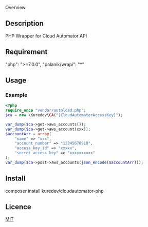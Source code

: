 Overview

## Description
PHP Wrapper for Cloud Automator API

## Requirement
"php": ">=7.0.0",
"palanik/wrapi": "*"

## Usage
### Example

```php
<?php
require_once "vendor/autoload.php";
$ca = new \Kuredev\CA("[CloudAutomatorAccessKey]");

var_dump($ca->get->aws_accounts());
var_dump($ca->get->aws_account(xxx));
$accountArr = array(
    "name" => "xxx",
    "account_number" => "12345678910",
    "access_key_id" => "xxxxx",
    "secret_access_key" => "xxxxxxxxxx"
);
var_dump($ca->post->aws_accounts(json_encode($accountArr)));
```
    
## Install
composer install kuredev/cloudautomator-php

## Licence

[MIT](https://github.com/tcnksm/tool/blob/master/LICENCE)

